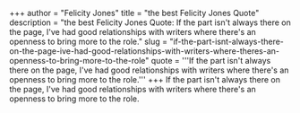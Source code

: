 +++
author = "Felicity Jones"
title = "the best Felicity Jones Quote"
description = "the best Felicity Jones Quote: If the part isn't always there on the page, I've had good relationships with writers where there's an openness to bring more to the role."
slug = "if-the-part-isnt-always-there-on-the-page-ive-had-good-relationships-with-writers-where-theres-an-openness-to-bring-more-to-the-role"
quote = '''If the part isn't always there on the page, I've had good relationships with writers where there's an openness to bring more to the role.'''
+++
If the part isn't always there on the page, I've had good relationships with writers where there's an openness to bring more to the role.
